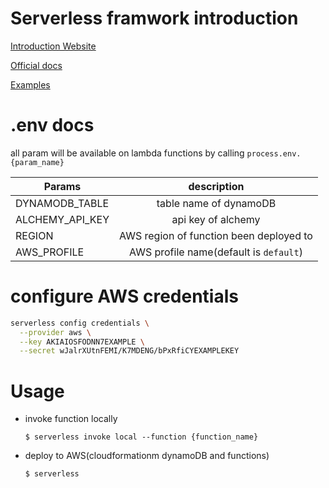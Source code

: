 # Serverless framwork introduction

[Introduction Website](https://www.serverless.com/)

[Official docs](https://www.serverless.com/framework/docs)

[Examples](https://github.com/serverless/examples)

# .env docs

all param will be available on lambda functions by calling `process.env.{param_name}`

| Params          |               description               |
| --------------- | :-------------------------------------: |
| DYNAMODB_TABLE  |         table name of dynamoDB          |
| ALCHEMY_API_KEY |           api key of alchemy            |
| REGION          | AWS region of function been deployed to |
| AWS_PROFILE     | AWS profile name(default is `default`)  |

# configure AWS credentials

```bash
serverless config credentials \
  --provider aws \
  --key AKIAIOSFODNN7EXAMPLE \
  --secret wJalrXUtnFEMI/K7MDENG/bPxRfiCYEXAMPLEKEY
```

# Usage

- invoke function locally

  `$ serverless invoke local --function {function_name}`

- deploy to AWS(cloudformationm dynamoDB and functions)

  `$ serverless`
